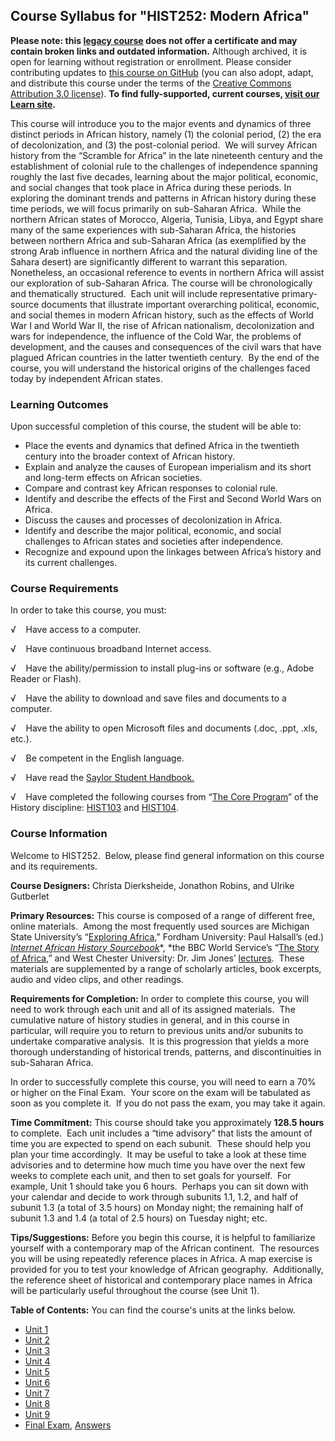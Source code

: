 Course Syllabus for "HIST252: Modern Africa"
--------------------------------------------

**Please note: this [legacy course](https://sayloracademy.zendesk.com/hc/en-us/articles/206089967) does not offer a certificate and may contain 
broken links and outdated information.** Although archived, it is open 
for learning without registration or enrollment. Please consider contributing 
updates to [this course on GitHub](https://github.com/saylordotorg/course_hist252) 
(you can also adopt, adapt, and distribute this course under the terms of 
the [Creative Commons Attribution 3.0 license](http://creativecommons.org/licenses/by/3.0/)). **To find fully-supported, current courses, [visit our 
Learn site](https://learn.saylor.org).**

This course will introduce you to the major events and dynamics of three
distinct periods in African history, namely (1) the colonial period, (2)
the era of decolonization, and (3) the post-colonial period.  We will
survey African history from the “Scramble for Africa” in the late
nineteenth century and the establishment of colonial rule to the
challenges of independence spanning roughly the last five decades,
learning about the major political, economic, and social changes that
took place in Africa during these periods. In exploring the dominant
trends and patterns in African history during these time periods, we
will focus primarily on sub-Saharan Africa.  While the northern African
states of Morocco, Algeria, Tunisia, Libya, and Egypt share many of the
same experiences with sub-Saharan Africa, the histories between northern
Africa and sub-Saharan Africa (as exemplified by the strong Arab
influence in northern Africa and the natural dividing line of the Sahara
desert) are significantly different to warrant this separation. 
Nonetheless, an occasional reference to events in northern Africa will
assist our exploration of sub-Saharan Africa. The course will be
chronologically and thematically structured.  Each unit will include
representative primary-source documents that illustrate important
overarching political, economic, and social themes in modern African
history, such as the effects of World War I and World War II, the rise
of African nationalism, decolonization and wars for independence, the
influence of the Cold War, the problems of development, and the causes
and consequences of the civil wars that have plagued African countries
in the latter twentieth century.  By the end of the course, you will
understand the historical origins of the challenges faced today by
independent African states.

### Learning Outcomes

Upon successful completion of this course, the student will be able
to:  
  

-   <span dir="LTR">Place the events and dynamics that defined Africa in
    the twentieth century into the broader context of African
    history.</span>
-   <span dir="LTR">Explain and analyze the causes of European
    imperialism and its short and long-term effects on African
    societies.</span>
-   <span dir="LTR">Compare and contrast key African responses to
    colonial rule.</span>
-   <span dir="LTR">Identify and describe the effects of the First and
    Second World Wars on Africa.</span>
-   <span dir="LTR">Discuss the causes and processes of decolonization
    in Africa.</span>
-   <span dir="LTR">Identify and describe the major political, economic,
    and social challenges to African states and societies after
    independence.</span>
-   <span dir="LTR">Recognize and expound upon the linkages between
    Africa’s history and its current challenges.</span>

### Course Requirements

In order to take this course, you must:  
  
 <span dir="LTR">√    Have access to a computer.</span>  
  
 <span dir="LTR">√    Have continuous broadband Internet
access.</span>  
  
 <span dir="LTR">√    Have the ability/permission to install plug-ins or
software (e.g., Adobe Reader or Flash).</span>  
  
 <span dir="LTR">√    Have the ability to download and save files and
documents to a computer.</span>  
  
 <span dir="LTR">√    Have the ability to open Microsoft files and
documents (.doc, .ppt, .xls, etc.).</span>  
  
 <span dir="LTR">√    Be competent in the English language.</span>  
  
 √    Have read the [Saylor Student
Handbook.](https://resources.saylor.org/wwwresources/archived/site/wp-content/uploads/2012/05/Saylor-StudentHandbook.pdf)  
  
 √    Have completed the following courses from “[The Core
Program](http://www.saylor.org/majors/history/)” of the History
discipline: [HIST103](http://www.saylor.org/courses/hist103/) and
[HIST104](http://www.saylor.org/courses/hist104/).

### Course Information

Welcome to HIST252.  Below, please find general information on this
course and its requirements.

**Course Designers:** Christa Dierksheide, Jonathon Robins, and Ulrike
Gutberlet

**Primary Resources:** This course is composed of a range of different
free, online materials.  Among the most frequently used sources are
Michigan State University’s “[Exploring
Africa](http://exploringafrica.matrix.msu.edu/students/curriculum/),”
Fordham University: Paul Halsall’s (ed.) [*Internet African History
Sourcebook*](http://www.fordham.edu/Halsall/africa/africasbook.asp)*, *the
BBC World Service’s “[The Story of
Africa](http://www.bbc.co.uk/worldservice/specials/1624_story_of_africa/index.shtml),”
and West Chester University: Dr. Jim Jones’
[lectures](http://courses.wcupa.edu/jones/his312.htm).  These materials
are supplemented by a range of scholarly articles, book excerpts, audio
and video clips, and other readings.

**Requirements for Completion:** In order to complete this course, you
will need to work through each unit and all of its assigned materials. 
The cumulative nature of history studies in general, and in this course
in particular, will require you to return to previous units and/or
subunits to undertake comparative analysis.  It is this progression that
yields a more thorough understanding of historical trends, patterns, and
discontinuities in sub-Saharan Africa.

In order to successfully complete this course, you will need to earn a
70% or higher on the Final Exam.  Your score on the exam will be
tabulated as soon as you complete it.  If you do not pass the exam, you
may take it again.

**Time Commitment:** This course should take you
approximately **128.5 hours** to complete.  Each unit includes a “time
advisory” that lists the amount of time you are expected to spend
on each subunit.  These should help you plan your time accordingly.  It
may be useful to take a look at these time advisories and to determine
how much time you have over the next few weeks to complete each unit,
and then to set goals for yourself.  For example, Unit 1 should take you
6 hours.  Perhaps you can sit down with your calendar and decide to work
through subunits 1.1, 1.2, and half of subunit 1.3 (a total of 3.5
hours) on Monday night; the remaining half of subunit 1.3 and 1.4 (a
total of 2.5 hours) on Tuesday night; etc.

**Tips/Suggestions:** Before you begin this course, it is helpful to
familiarize yourself with a contemporary map of the African continent. 
The resources you will be using repeatedly reference places in Africa. A
map exercise is provided for you to test your knowledge of African
geography.  Additionally, the reference sheet of historical and
contemporary place names in Africa will be particularly useful
throughout the course (see Unit 1).

**Table of Contents:** You can find the course's units at the links below.

- [Unit 1](https://legacy.saylor.org/hist252/Unit01/)
- [Unit 2](https://legacy.saylor.org/hist252/Unit02/)
- [Unit 3](https://legacy.saylor.org/hist252/Unit03/)
- [Unit 4](https://legacy.saylor.org/hist252/Unit04/)
- [Unit 5](https://legacy.saylor.org/hist252/Unit05/)
- [Unit 6](https://legacy.saylor.org/hist252/Unit06/)
- [Unit 7](https://legacy.saylor.org/hist252/Unit07/)
- [Unit 8](https://legacy.saylor.org/hist252/Unit08/)
- [Unit 9](https://legacy.saylor.org/hist252/Unit09/)
- [Final Exam](http://saylordotorg.github.io/LegacyExams/HIST/HIST252/HIST252-FinalExam.html), [Answers](http://saylordotorg.github.io/LegacyExams/HIST/HIST252/HIST252-FinalExam-Answers.html)
